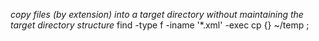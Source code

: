 *copy files (by extension) into a target directory without maintaining the target directory structure*
find -type f -iname '*.xml' -exec cp {} ~/temp \;